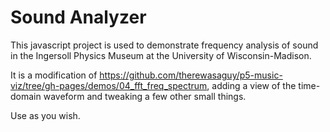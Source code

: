 # Sound Analyzer

This javascript project is used to demonstrate frequency analysis of
sound in the Ingersoll Physics Museum at the University of
Wisconsin-Madison.

It is a modification of
https://github.com/therewasaguy/p5-music-viz/tree/gh-pages/demos/04_fft_freq_spectrum,
adding a view of the time-domain waveform and tweaking a few other
small things.

Use as you wish.
